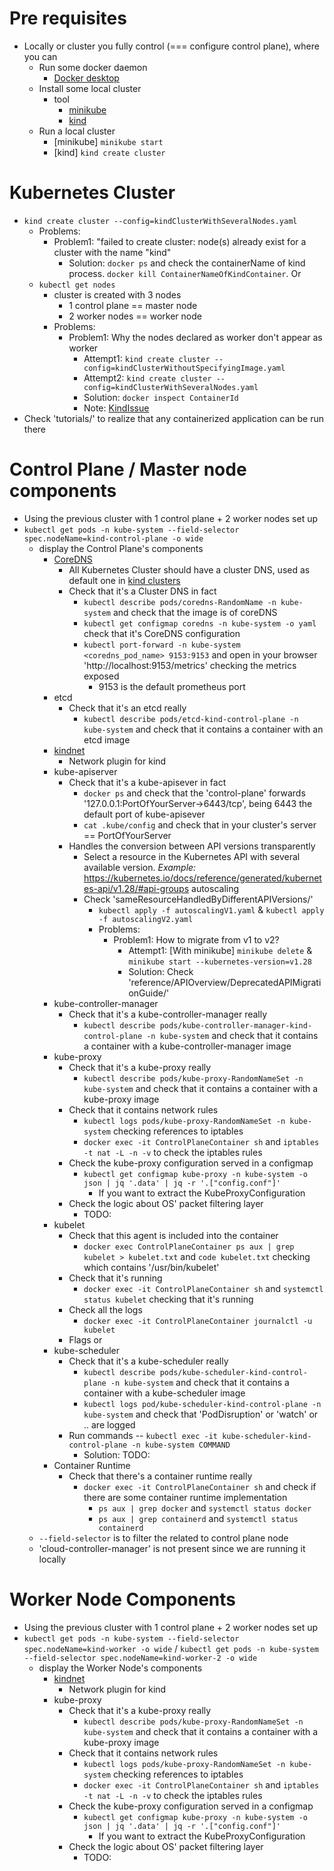 # Pre requisites
* Locally or cluster you fully control (=== configure control plane), where you can
  * Run some docker daemon
    * [Docker desktop](https://www.docker.com/products/docker-desktop/)
  * Install some local cluster
    * tool
      * [minikube](https://minikube.sigs.k8s.io/docs/start/)
      * [kind](https://kind.sigs.k8s.io/)
  * Run a local cluster
    * [minikube]  `minikube start`
    * [kind] `kind create cluster`

# Kubernetes Cluster
* `kind create cluster --config=kindClusterWithSeveralNodes.yaml`
  * Problems: 
    * Problem1: "failed to create cluster: node(s) already exist for a cluster with the name "kind"
      * Solution: `docker ps` and check the containerName of kind process. `docker kill ContainerNameOfKindContainer`. Or
  * `kubectl get nodes`
    * cluster is created with 3 nodes
      * 1 control plane == master node 
      * 2 worker nodes == worker node
    * Problems:
      * Problem1: Why the nodes declared as worker don't appear as worker
        * Attempt1: `kind create cluster --config=kindClusterWithoutSpecifyingImage.yaml`
        * Attempt2: `kind create cluster --config=kindClusterWithSeveralNodes.yaml`
        * Solution: `docker inspect ContainerId`
        * Note: [KindIssue](https://github.com/kubernetes-sigs/kind/issues/3421)
* Check 'tutorials/' to realize that any containerized application can be run there

# Control Plane / Master node components
* Using the previous cluster with 1 control plane + 2 worker nodes set up
* `kubectl get pods -n kube-system --field-selector spec.nodeName=kind-control-plane -o wide`
  * display the Control Plane's components
    * [CoreDNS](https://www.cncf.io/projects/coredns/)
      * All Kubernetes Cluster should have a cluster DNS, used as default one in [kind clusters](https://kind.sigs.k8s.io/)
      * Check that it's a Cluster DNS in fact
        * `kubectl describe pods/coredns-RandomName -n kube-system` and check that the image is of coreDNS
        * `kubectl get configmap coredns -n kube-system -o yaml` check that it's CoreDNS configuration
        * `kubectl port-forward -n kube-system <coredns_pod_name> 9153:9153` and open in your browser 'http://localhost:9153/metrics' checking the metrics exposed
          * 9153 is the default prometheus port
    * etcd
      * Check that it's an etcd really
        * `kubectl describe pods/etcd-kind-control-plane -n kube-system` and check that it contains a container with an etcd image
    * [kindnet](https://github.com/aojea/kindnet)
      * Network plugin for kind
    * kube-apiserver
      * Check that it's a kube-apisever in fact
        * `docker ps` and check that the 'control-plane' forwards '127.0.0.1:PortOfYourServer->6443/tcp', being 6443 the default port of kube-apisever
        * `cat .kube/config` and check that in your cluster's server == PortOfYourServer
      * Handles the conversion between API versions transparently
        * Select a resource in the Kubernetes API with several available version. _Example:_ https://kubernetes.io/docs/reference/generated/kubernetes-api/v1.28/#api-groups autoscaling
        * Check 'sameResourceHandledByDifferentAPIVersions/'
          * `kubectl apply -f autoscalingV1.yaml` & `kubectl apply -f autoscalingV2.yaml`
          * Problems:
            * Problem1: How to migrate from v1 to v2?
              * Attempt1: [With minikube] `minikube delete` & `minikube start --kubernetes-version=v1.28`
              * Solution: Check 'reference/APIOverview/DeprecatedAPIMigrationGuide/'
    * kube-controller-manager
      * Check that it's a kube-controller-manager really
        * `kubectl describe pods/kube-controller-manager-kind-control-plane -n kube-system` and check that it contains a container with a kube-controller-manager image
    * kube-proxy
      * Check that it's a kube-proxy really
        * `kubectl describe pods/kube-proxy-RandomNameSet -n kube-system` and check that it contains a container with a kube-proxy image
      * Check that it contains network rules
        * `kubectl logs pods/kube-proxy-RandomNameSet -n kube-system` checking references to iptables
        * `docker exec -it ControlPlaneContainer sh` and `iptables -t nat -L -n -v` to check the iptables rules
      * Check the kube-proxy configuration served in a configmap
        * `kubectl get configmap kube-proxy -n kube-system -o json | jq '.data' | jq -r '.["config.conf"]'`
          * If you want to extract the KubeProxyConfiguration
      * Check the logic about OS' packet filtering layer
        * TODO:
    * kubelet
      * Check that this agent is included into the container
        * `docker exec ControlPlaneContainer ps aux | grep kubelet > kubelet.txt` and `code kubelet.txt` checking which contains '/usr/bin/kubelet'
      * Check that it's running
        * `docker exec -it ControlPlaneContainer sh` and `systemctl status kubelet` checking that it's running
      * Check all the logs
        * `docker exec -it ControlPlaneContainer journalctl -u kubelet`
      * Flags or 
    * kube-scheduler
      * Check that it's a kube-scheduler really
        * `kubectl describe pods/kube-scheduler-kind-control-plane -n kube-system` and check that it contains a container with a kube-scheduler image
        * `kubectl logs pod/kube-scheduler-kind-control-plane -n kube-system` and check that 'PodDisruption' or 'watch' or .. are logged
      * Run commands -- `kubectl exec -it kube-scheduler-kind-control-plane -n kube-system COMMAND`
        * Solution: TODO:
    * Container Runtime
      * Check that there's a container runtime really
        * `docker exec -it ControlPlaneContainer sh` and check if there are some container runtime implementation
          * `ps aux | grep docker` and `systemctl status docker`
          * `ps aux | grep containerd` and `systemctl status containerd`
  * `--field-selector` is to filter the related to control plane node
  * 'cloud-controller-manager' is not present since we are running it locally

# Worker Node Components
* Using the previous cluster with 1 control plane + 2 worker nodes set up
* `kubectl get pods -n kube-system --field-selector spec.nodeName=kind-worker -o wide` / `kubectl get pods -n kube-system --field-selector spec.nodeName=kind-worker-2 -o wide`
  * display the Worker Node's components
    * [kindnet](https://github.com/aojea/kindnet)
      * Network plugin for kind
    * kube-proxy
      * Check that it's a kube-proxy really
        * `kubectl describe pods/kube-proxy-RandomNameSet -n kube-system` and check that it contains a container with a kube-proxy image
      * Check that it contains network rules
        * `kubectl logs pods/kube-proxy-RandomNameSet -n kube-system` checking references to iptables
        * `docker exec -it ControlPlaneContainer sh` and `iptables -t nat -L -n -v` to check the iptables rules
      * Check the kube-proxy configuration served in a configmap
        * `kubectl get configmap kube-proxy -n kube-system -o json | jq '.data' | jq -r '.["config.conf"]'`
          * If you want to extract the KubeProxyConfiguration
      * Check the logic about OS' packet filtering layer
        * TODO:
